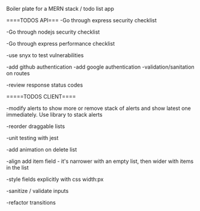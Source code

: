 Boiler plate for a MERN stack / todo list app

====TODOS API===
-Go through express security checklist

-Go through nodejs security checklist

-Go through express performance checklist

-use snyx to test vulnerabilities

-add github authentication
-add google authentication
-validation/sanitation on routes

-review response status codes

=====TODOS CLIENT====

-modify alerts to show more or remove stack of alerts and show latest one immediately. Use library to stack alerts

-reorder draggable lists

-unit testing with jest

-add animation on delete list

-align add item field - it's narrower with an empty list, then wider with items in the list

-style fields explicitly with css width:px

-sanitize / validate inputs

-refactor transitions
